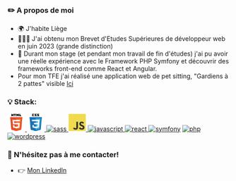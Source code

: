 ### ✏️ A propos de moi

- 🌍 J'habite Liège
- 👨🏻‍🎓 J'ai obtenu mon Brevet d'Etudes Supérieures de développeur web en juin 2023 (grande distinction)
- 🧠 Durant mon stage (et pendant mon travail de fin d'études) j'ai pu avoir une réelle expérience avec le Framework PHP Symfony et découvrir des frameworks front-end comme React et Angular.
- Pour mon TFE j'ai réalisé une application web de pet sitting, "Gardiens à 2 pattes" visible [Ici](https://gardiens2pattes.be)

### :bulb: Stack:

<p>
    <a href="https://www.w3.org/html/" target="_blank"> <img src="https://raw.githubusercontent.com/devicons/devicon/master/icons/html5/html5-original-wordmark.svg" alt="html5" width="40" height="40"/> </a>
    <a href="https://www.w3schools.com/css/" target="_blank"> <img src="https://raw.githubusercontent.com/devicons/devicon/master/icons/css3/css3-original-wordmark.svg" alt="css3" width="40" height="40"/> </a>
        <a href="https://sass-lang.com/" target="_blank"> <img src="https://sass-lang.com/assets/img/logos/logo.svg" alt="sass" width="40" height="40"/> </a>
    <a href="https://developer.mozilla.org/en-US/docs/Web/JavaScript" target="_blank"> <img src="https://raw.githubusercontent.com/devicons/devicon/master/icons/javascript/javascript-original.svg" alt="javascript" width="40" height="40"/> </a>
    <a href="https://www.typescriptlang.org/" target="_blank"> <img src="https://upload.wikimedia.org/wikipedia/commons/thumb/4/4c/Typescript_logo_2020.svg/1024px-Typescript_logo_2020.svg.png" alt="javascript" width="40" height="40"/> </a>
      <a href="https://react.dev/" target="_blank"> <img src="https://cdn4.iconfinder.com/data/icons/logos-3/600/React.js_logo-512.png" alt="react" width="40" height="40"/> </a>
      <a href="https://symfony.com/" target="blank"><img src="https://logos-download.com/wp-content/uploads/2019/01/Symfony_Logo.png" alt="symfony" width="40" height="40"/></a>
      <a href="https://www.php.net/" target="blank"><img src="https://upload.wikimedia.org/wikipedia/commons/2/27/PHP-logo.svg" alt="php" width="40" height="40"/></a>
      <a href="https://wordpress.com/fr/" target="blank"><img src="https://upload.wikimedia.org/wikipedia/commons/thumb/9/98/WordPress_blue_logo.svg/1200px-WordPress_blue_logo.svg.png" alt="wordpress" width="40" height="40"/></a>

### :eyes: N'hésitez pas à me contacter!

- 👉 [Mon LinkedIn](https://www.linkedin.com/in/anthonyladon/)
